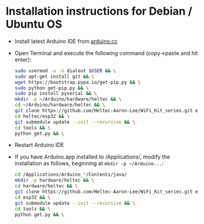 Installation instructions for Debian / Ubuntu OS
=================================================

- Install latest Arduino IDE from [arduino.cc](https://www.arduino.cc/en/Main/Software)
- Open Terminal and execute the following command (copy->paste and hit enter):

  ```bash
  sudo usermod -a -G dialout $USER && \
  sudo apt-get install git && \
  wget https://bootstrap.pypa.io/get-pip.py && \
  sudo python get-pip.py && \
  sudo pip install pyserial && \
  mkdir -p ~/Arduino/hardware/heltec && \
  cd ~/Arduino/hardware/heltec && \
  git clone https://github.com/Heltec-Aaron-Lee/WiFi_Kit_series.git esp32 && \
  cd heltec/esp32 && \
  git submodule update --init --recursive && \
  cd tools && \
  python get.py && \
  ```
- Restart Arduino IDE



- If you have Arduino.app installed to /Applications/, modify the installation as follows, beginning at `mkdir -p ~/Arduino...`:

  ```bash
  cd /Applications/Arduino_*/Contents/java/
  mkdir -p hardware/heltec && \
  cd hardware/heltec && \
  git clone https://github.com/Heltec-Aaron-Lee/WiFi_Kit_series.git esp32 && \
  cd esp32 && \
  git submodule update --init --recursive && \
  cd tools && \
  python get.py && \
  ```